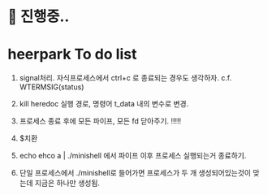# 🚧 진행중..

# heerpark To do list
1. signal처리. 자식프로세스에서 ctrl+c 로 종료되는 경우도 생각하자. c.f. WTERMSIG(status)
3. kill heredoc 실행 경로, 명령어 t_data 내의 변수로 변경.
4. 프로세스 종료 후에 모든 파이프, 모든 fd 닫아주기. !!!!!

6. $치환
7. echo ehco a | ./minishell 에서 파이프 이후 프로세스 실행되는거 종료하기. 
8. 단일 프로세스에서 ./minishell로 들어가면 프로세스가 두 개 생성되어있는것이 맞는데 지금은 하나만 생성됨.